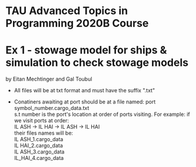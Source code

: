 #                      TAU Advanced Topics in Programming 2020B Course
#           Ex 1 - stowage model for ships & simulation to check stowage models
by Eitan Mechtinger and Gal Toubul

* All files will be at txt format and must have the suffix ".txt" 

* Conatiners awaiting at port should be at a file named:
port symbol_number.cargo_data.txt  
s.t number is the port's location at order of ports visiting.
For example: if we visit ports at order:  
IL ASH -> IL HAI -> IL ASH -> IL HAI  
their files names will be:  
IL ASH_1.cargo_data  
IL HAI_2.cargo_data  
IL ASH_3.cargo_data  
IL_HAI_4.cargo_data
